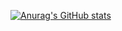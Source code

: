 [![Anurag's GitHub stats](https://github-readme-stats.vercel.app/api?username=torch-ray)](https://github.com/anuraghazra/github-readme-stats)
